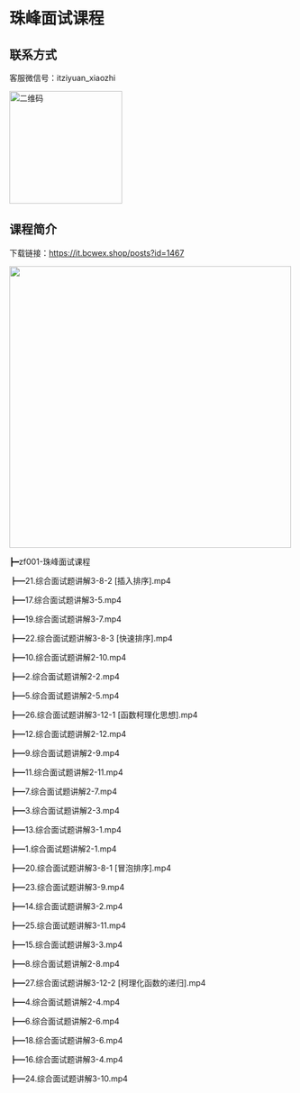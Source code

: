 # 珠峰面试课程

## 联系方式

客服微信号：itziyuan_xiaozhi

<img src="https://ziyuanyun.oss-cn-guangzhou.aliyuncs.com/common/20240614073449/666b82192834a.jpg" width="200" height="200" alt="二维码">

## 课程简介

下载链接：https://it.bcwex.shop/posts?id=1467

<img src="https://ziyuanyun.oss-cn-guangzhou.aliyuncs.com/yun/20240515153942/664466be80a9b.jpg" width="500" alt="">

  ┣━zf001-珠峰面试课程

 ┣━21.综合面试题讲解3-8-2 [插入排序].mp4

 ┣━17.综合面试题讲解3-5.mp4

 ┣━19.综合面试题讲解3-7.mp4

 ┣━22.综合面试题讲解3-8-3 [快速排序].mp4

 ┣━10.综合面试题讲解2-10.mp4

 ┣━2.综合面试题讲解2-2.mp4

 ┣━5.综合面试题讲解2-5.mp4

 ┣━26.综合面试题讲解3-12-1 [函数柯理化思想].mp4

 ┣━12.综合面试题讲解2-12.mp4

 ┣━9.综合面试题讲解2-9.mp4

 ┣━11.综合面试题讲解2-11.mp4

 ┣━7.综合面试题讲解2-7.mp4

 ┣━3.综合面试题讲解2-3.mp4

 ┣━13.综合面试题讲解3-1.mp4

 ┣━1.综合面试题讲解2-1.mp4

 ┣━20.综合面试题讲解3-8-1 [冒泡排序].mp4

 ┣━23.综合面试题讲解3-9.mp4

 ┣━14.综合面试题讲解3-2.mp4

 ┣━25.综合面试题讲解3-11.mp4

 ┣━15.综合面试题讲解3-3.mp4

 ┣━8.综合面试题讲解2-8.mp4

 ┣━27.综合面试题讲解3-12-2 [柯理化函数的递归].mp4

 ┣━4.综合面试题讲解2-4.mp4

 ┣━6.综合面试题讲解2-6.mp4

 ┣━18.综合面试题讲解3-6.mp4

 ┣━16.综合面试题讲解3-4.mp4

 ┣━24.综合面试题讲解3-10.mp4

  